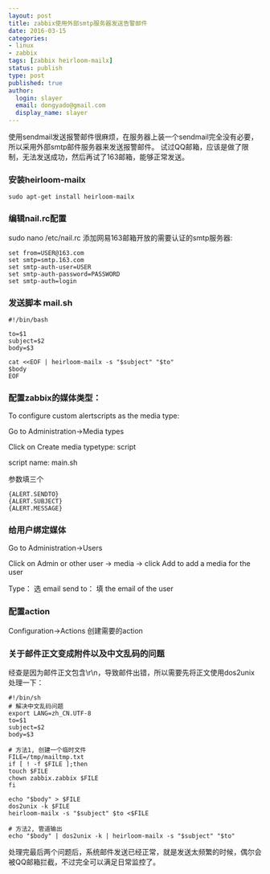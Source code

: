 ```yaml
---
layout: post
title: zabbix使用外部smtp服务器发送告警邮件
date: 2016-03-15
categories:
- linux
- zabbix
tags: [zabbix heirloom-mailx]
status: publish
type: post
published: true
author:
  login: slayer
  email: dongyado@gmail.com
  display_name: slayer
---
```

使用sendmail发送报警邮件很麻烦，在服务器上装一个sendmail完全没有必要，所以采用外部smtp邮件服务器来发送报警邮件。
试过QQ邮箱，应该是做了限制，无法发送成功，然后再试了163邮箱，能够正常发送。

### 安装heirloom-mailx

	sudo apt-get install heirloom-mailx

### 编辑nail.rc配置
sudo nano /etc/nail.rc 添加网易163邮箱开放的需要认证的smtp服务器: 

	set from=USER@163.com
	set smtp=smtp.163.com
	set smtp-auth-user=USER
	set smtp-auth-password=PASSWORD
	set smtp-auth=login

### 发送脚本 mail.sh

	#!/bin/bash

	to=$1
	subject=$2
	body=$3

	cat <<EOF | heirloom-mailx -s "$subject" "$to"
	$body
	EOF

### 配置zabbix的媒体类型：
To configure custom alertscripts as the media type:

Go to Administration→Media types

Click on Create media typetype: script

script name: main.sh 

参数填三个

	{ALERT.SENDTO}
	{ALERT.SUBJECT}
	{ALERT.MESSAGE}


### 给用户绑定媒体
Go to Administration→Users 

Click on Admin or other user -> media -> click Add to add a media for the user 


Type： 选 email
send to： 填 the email of the user 


### 配置action
Configuration->Actions 
创建需要的action

### 关于邮件正文变成附件以及中文乱码的问题
经查是因为邮件正文包含\r\n，导致邮件出错，所以需要先将正文使用dos2unix处理一下：

	#!/bin/sh
	# 解决中文乱码问题
	export LANG=zh_CN.UTF-8
	to=$1
	subject=$2
	body=$3

	# 方法1, 创建一个临时文件
	FILE=/tmp/mailtmp.txt
	if [ ! -f $FILE ];then 
	touch $FILE
	chown zabbix.zabbix $FILE
	fi

	echo "$body" > $FILE
	dos2unix -k $FILE
	heirloom-mailx -s "$subject" $to <$FILE

	# 方法2, 管道输出
	echo "$body" | dos2unix -k | heirloom-mailx -s "$subject" "$to"

处理完最后两个问题后，系统邮件发送已经正常，就是发送太频繁的时候，偶尔会被QQ邮箱拦截，不过完全可以满足日常监控了。



